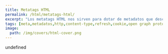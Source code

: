 ```yaml
---
title: Metatags HTML
permalink: /html/metatags-html/
excerpt: "Los metatags HTML nos sirven para dotar de metadatos que describan ciertas propiedades adicionales de la página como el autor, tipo, fecha actualización,…."
tags: [meta,metadatos,http,content-type,refresh,cookie,open graph protocol]
image:
  path: /img/covers/html-cover.png
---
```

undefined